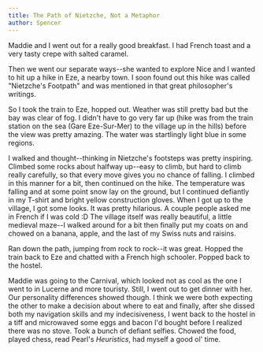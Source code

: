 ```yaml
---
title: The Path of Nietzche, Not a Metaphor
author: Spencer
---
```


Maddie and I went out for a really good breakfast. I had French toast and a very tasty crepe with salted caramel.

Then we went our separate ways--she wanted to explore Nice and I wanted to hit up a hike in Eze, a nearby town. I soon found out this hike was called "Nietzche's Footpath" and was mentioned in that great philosopher's writings.

So I took the train to Eze, hopped out. Weather was still pretty bad but the bay was clear of fog. I didn't have to go very far up (hike was from the train station on the sea (Gare Eze-Sur-Mer) to the village up in the hills) before the view was pretty amazing. The water was startlingly light blue in some regions.

I walked and thought--thinking in Nietzche's footsteps was pretty inspiring. Climbed some rocks about halfway up--easy to climb, but hard to climb really carefully, so that every move gives you no chance of falling. I climbed in this manner for a bit, then continued on the hike. The temperature was falling and at some point snow lay on the ground, but I continued defiantly in my T-shirt and bright yellow construction gloves. When I got up to the village, I got some looks. It was pretty hilarious. A couple people asked me in French if I was cold :D The village itself was really beautiful, a little medieval maze--I walked around for a bit then finally put my coats on and chowed on a banana, apple, and the last of my Swiss nuts and raisins.

Ran down the path, jumping from rock to rock--it was great. Hopped the train back to Eze and chatted with a French high schooler. Popped back to the hostel.

Maddie was going to the Carnival, which looked not as cool as the one I went to in Lucerne and more touristy. Still, I went out to get dinner with her. Our personality differences showed though. I think we were both expecting the other to make a decision about where to eat and finally, after she dissed both my navigation skills and my indecisiveness, I went back to the hostel in a tiff and microwaved some eggs and bacon I'd bought before I realized there was no stove. Took a bunch of defiant selfies. Chowed the food, played chess, read Pearl's *Heuristics*, had myself a good ol' time.